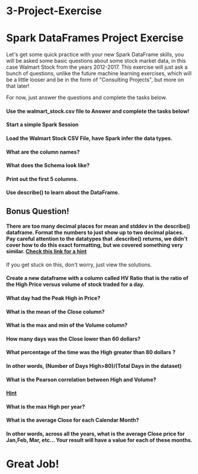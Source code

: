 # 3-Project-Exercise
# Spark DataFrames Project Exercise 

Let's get some quick practice with your new Spark DataFrame skills, you will be asked some basic questions about some stock market data, in this case Walmart Stock from the years 2012-2017. This exercise will just ask a bunch of questions, unlike the future machine learning exercises, which will be a little looser and be in the form of "Consulting Projects", but more on that later!

For now, just answer the questions and complete the tasks below.

#### Use the walmart_stock.csv file to Answer and complete the  tasks below!

#### Start a simple Spark Session



#### Load the Walmart Stock CSV File, have Spark infer the data types.



#### What are the column names?



#### What does the Schema look like?



#### Print out the first 5 columns.



#### Use describe() to learn about the DataFrame.



## Bonus Question!
#### There are too many decimal places for mean and stddev in the describe() dataframe. Format the numbers to just show up to two decimal places. Pay careful attention to the datatypes that .describe() returns, we didn't cover how to do this exact formatting, but we covered something very similar. [Check this link for a hint](http://spark.apache.org/docs/latest/api/python/pyspark.sql.html#pyspark.sql.Column.cast)

If you get stuck on this, don't worry, just view the solutions.







#### Create a new dataframe with a column called HV Ratio that is the ratio of the High Price versus volume of stock traded for a day.



#### What day had the Peak High in Price?



#### What is the mean of the Close column?



#### What is the max and min of the Volume column?





#### How many days was the Close lower than 60 dollars?



#### What percentage of the time was the High greater than 80 dollars ?
#### In other words, (Number of Days High>80)/(Total Days in the dataset)



#### What is the Pearson correlation between High and Volume?
#### [Hint](http://spark.apache.org/docs/latest/api/python/pyspark.sql.html#pyspark.sql.DataFrameStatFunctions.corr)



#### What is the max High per year?



#### What is the average Close for each Calendar Month?
#### In other words, across all the years, what is the average Close price for Jan,Feb, Mar, etc... Your result will have a value for each of these months. 



# Great Job!